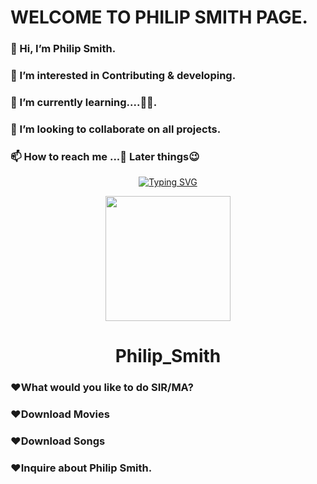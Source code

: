 # WELCOME TO PHILIP SMITH PAGE.
### 👋 Hi, I’m Philip Smith.
### 👀 I’m interested in Contributing & developing.
### 🌱 I’m currently learning....🤭🤭.
### 💞️ I’m looking to collaborate on all projects.
### 📫 How to reach me ...🤙 Later things😉

<p align="center">
    <a href="https://github.com/Philipsmith617">
        <img
            src="https://readme-typing-svg.herokuapp.com?size=33&width=1000&lines=Welcome+To+my+Profile+Thank+You+For+Visiting+...."
            alt="Typing SVG"
>
        </a>
</p>

<div align="center">
  <img src="https://www.linkpicture.com/q/Screenshot_20211125-213114_1.jpg" width="200" height="200">
  <h1>Philip_Smith</h1>
</div>
<p align="center">

### ❤️What would you like to do SIR/MA? 
### ❤️Download Movies
### ❤️Download Songs 
### ❤️Inquire about Philip Smith.
